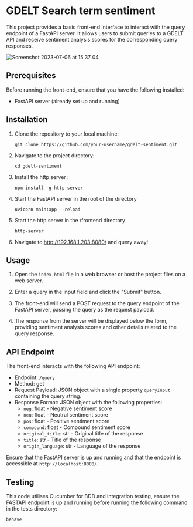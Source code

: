 # GDELT Search term sentiment

This project provides a basic front-end interface to interact with the query endpoint of a FastAPI server.
It allows users to submit queries to a GDELT API and receive sentiment analysis scores for the corresponding query responses.

![Screenshot 2023-07-06 at 15 37 04](https://github.com/edjones84/gdelt-sentiment/assets/78102381/34365079-3fb6-4b2f-9af0-e56ae5eb2e54)


## Prerequisites

Before running the front-end, ensure that you have the following installed:

- FastAPI server (already set up and running)

## Installation

1. Clone the repository to your local machine:

   ```shell
   git clone https://github.com/your-username/gdelt-sentiment.git
   ```

2. Navigate to the project directory:

   ```shell
   cd gdelt-sentiment
   ```

3. Install the http server :

   ```shell
   npm install -g http-server
   ```
   
4. Start the FastAPI server in the root of the directory 
   
   ```shell
   uvicorn main:app --reload  
   ```

5. Start the http server in the /frontend directory 

   ```shell
   http-server 
   ```

6. Navigate to http://192.168.1.203:8080/ and query away!

## Usage

1. Open the `index.html` file in a web browser or host the project files on a web server.

2. Enter a query in the input field and click the "Submit" button.

3. The front-end will send a POST request to the query endpoint of the FastAPI server, passing the query as the request payload.

4. The response from the server will be displayed below the form, providing sentiment analysis scores and other details related to the query response.

## API Endpoint

The front-end interacts with the following API endpoint:

- Endpoint: `/query`
- Method: get
- Request Payload: JSON object with a single property `queryInput` containing the query string.
- Response Format: JSON object with the following properties:
  - `neg`: float - Negative sentiment score
  - `neu`: float - Neutral sentiment score
  - `pos`: float - Positive sentiment score
  - `compound`: float - Compound sentiment score
  - `original_title`: str - Original title of the response
  - `title`: str - Title of the response
  - `origin_language`: str - Language of the response

Ensure that the FastAPI server is up and running and that the endpoint is accessible at `http://localhost:8000/`.

## Testing

This code utilises Cucumber for BDD and integration testing, ensure the FASTAPI endpoint is up and running before running the following command in the tests directory:

```bash
behave
```
